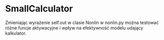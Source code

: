 # SmallCalculator
Zmieniając wyrażenie self.out w clasie Nonlin w nonlin.py można testować różne funcje aktywacyjne i wpływ na efektywność modelu udający kalkulator.
